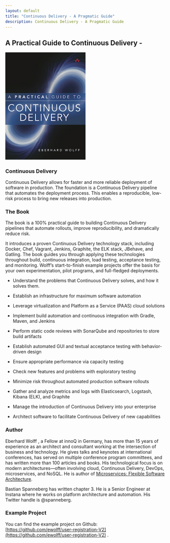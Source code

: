 ```yaml
---
layout: default
title: "Continuous Delivery - A Pragmatic Guide"
description: Continuous Delivery - A Pragmatic Guide
---
```


A Practical Guide to Continuous Delivery - 
---

<img src="images/book.jpg" width="50%" /> 

### Continuous Delivery

Continuous Delivery allows for faster and more reliable deployment of
software in production. The foundation is a Continuous Delivery
pipeline that automates the deployment process. This enables a
reproducible, low-risk process to bring new releases into production.

### The Book

The book is a 100% practical guide to building Continuous Delivery
pipelines that automate rollouts, improve reproducibility, and
dramatically reduce risk.

It introduces a proven Continuous Delivery technology stack, including
Docker, Chef, Vagrant, Jenkins, Graphite, the ELK stack, JBehave, and
Gatling. The book guides you through applying these technologies throughout
build, continuous integration, load testing, acceptance testing, and
monitoring. Wolff’s start-to-finish example projects offer the basis
for your own experimentation, pilot programs, and full-fledged
deployments.

* Understand the problems that Continuous Delivery solves, and how it
solves them.

* Establish an infrastructure for maximum software automation

* Leverage virtualization and Platform as a Service (PAAS) cloud solutions

* Implement build automation and continuous integration with Gradle,
  Maven, and Jenkins

* Perform static code reviews with SonarQube and repositories to store
  build artifacts

* Establish automated GUI and textual acceptance testing with
  behavior-driven design

* Ensure appropriate performance via capacity testing

* Check new features and problems with exploratory testing

* Minimize risk throughout automated production software rollouts

* Gather and analyze metrics and logs with Elasticsearch, Logstash,
  Kibana (ELK), and Graphite

* Manage the introduction of Continuous Delivery into your enterprise

* Architect software to facilitate Continuous Delivery of new capabilities

### Author

Eberhard Wolff , a Fellow at innoQ in Germany, has more than 15 years
of experience as an architect and consultant working at the
intersection of business and technology. He gives talks and keynotes
at international conferences, has served on multiple
conference program committees, and has written more than 100 articles
and books. His technological focus is on modern architectures—often
involving cloud, Continuous Delivery, DevOps, microservices, and
NoSQL.  He is author of
[Microservices: Flexible Software Architecture](http://microservices-book.com).

Bastian Spanneberg has written chapter 3. He is a Senior Engineer at
Instana where he works on platform architecture and automation. His Twitter handle is @spanneberg.


### Example Project

You can find the example project on Github:
 [https://github.com/ewolff/user-registration-V2](https://github.com/ewolff/user-registration-V2) .

